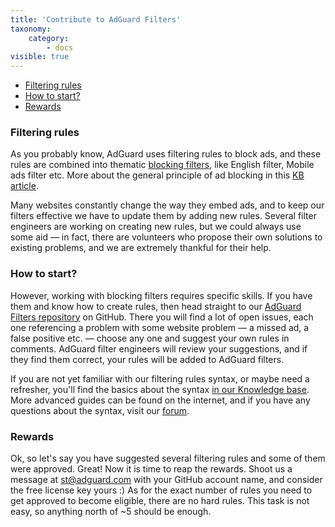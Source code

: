 ```yaml
---
title: 'Contribute to AdGuard Filters'
taxonomy:
    category:
        - docs
visible: true
---
```


*   [Filtering rules](#filtering-rules)
*   [How to start?](#how-to-start)
*   [Rewards](#rewards)

<a name="filtering-rules"></a>

### Filtering rules

As you probably know, AdGuard uses filtering rules to block ads, and these rules are combined into thematic [blocking filters](https://kb.adguard.com/general/adguard-ad-filters), like English filter, Mobile ads filter etc. More about the general principle of ad blocking in this [KB article](https://kb.adguard.com/general/how-ad-blocking-works).

Many websites constantly change the way they embed ads, and to keep our filters effective we have to update them by adding new rules. Several filter engineers are working on creating new rules, but we could always use some aid — in fact, there are volunteers who propose their own solutions to existing problems, and we are extremely thankful for their help.

<a name="how-to-start"></a>

### How to start?

However, working with blocking filters requires specific skills. If you have them and know how to create rules, then head straight to our [AdGuard Filters repository](https://github.com/AdguardTeam/AdguardFilters) on GitHub. There you will find a lot of open issues, each one referencing a problem with some website problem — a missed ad, a false positive etc. — choose any one and suggest your own rules in comments. AdGuard filter engineers will review your suggestions, and if they find them correct, your rules will be added to AdGuard filters.

If you are not yet familiar with our filtering rules syntax, or maybe need a refresher, you'll find the basics about the syntax [in our Knowledge base](https://kb.adguard.com/general/how-to-create-your-own-ad-filters). More advanced guides can be found on the internet, and if you have any questions about the syntax, visit our [forum](https://forum.adguard.com/index.php?forums/custom-filters.69/).

<a name="rewards"></a>

### Rewards

Ok, so let's say you have suggested several filtering rules and some of them were approved. Great! Now it is time to reap the rewards. Shoot us a message at [st@adguard.com](mailto:st@adguard.com) with your GitHub account name, and consider the free license key yours :) As for the exact number of rules you need to get approved to become eligible, there are no hard rules. This task is not easy, so anything north of ~5 should be enough.

